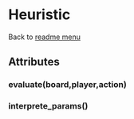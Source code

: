 # Heuristic
Back to [readme menu](../README.md)

## Attributes
### evaluate(board,player,action)
### interprete_params()
